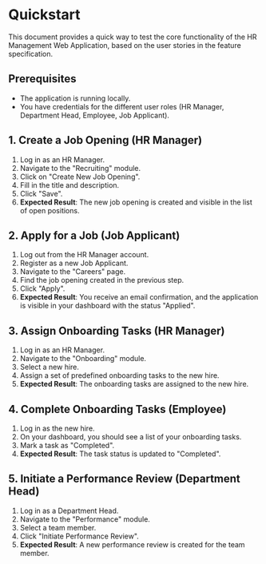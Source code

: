 # Quickstart

This document provides a quick way to test the core functionality of the HR Management Web Application, based on the user stories in the feature specification.

## Prerequisites
- The application is running locally.
- You have credentials for the different user roles (HR Manager, Department Head, Employee, Job Applicant).

## 1. Create a Job Opening (HR Manager)
1.  Log in as an HR Manager.
2.  Navigate to the "Recruiting" module.
3.  Click on "Create New Job Opening".
4.  Fill in the title and description.
5.  Click "Save".
6.  **Expected Result**: The new job opening is created and visible in the list of open positions.

## 2. Apply for a Job (Job Applicant)
1.  Log out from the HR Manager account.
2.  Register as a new Job Applicant.
3.  Navigate to the "Careers" page.
4.  Find the job opening created in the previous step.
5.  Click "Apply".
6.  **Expected Result**: You receive an email confirmation, and the application is visible in your dashboard with the status "Applied".

## 3. Assign Onboarding Tasks (HR Manager)
1.  Log in as an HR Manager.
2.  Navigate to the "Onboarding" module.
3.  Select a new hire.
4.  Assign a set of predefined onboarding tasks to the new hire.
5.  **Expected Result**: The onboarding tasks are assigned to the new hire.

## 4. Complete Onboarding Tasks (Employee)
1.  Log in as the new hire.
2.  On your dashboard, you should see a list of your onboarding tasks.
3.  Mark a task as "Completed".
4.  **Expected Result**: The task status is updated to "Completed".

## 5. Initiate a Performance Review (Department Head)
1.  Log in as a Department Head.
2.  Navigate to the "Performance" module.
3.  Select a team member.
4.  Click "Initiate Performance Review".
5.  **Expected Result**: A new performance review is created for the team member.